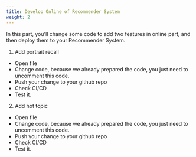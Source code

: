 ```yaml
---
title: Develop Online of Recommender System
weight: 2
---
```


In this part, you'll change some code to add two features in online part, and then deploy them to your Recommender System.

1. Add portrait recall
- Open file
- Change code, because we already prepared the code, you just need to uncomment this code.
- Push your change to your github repo
- Check CI/CD
- Test it.

2. Add hot topic
- Open file
- Change code, because we already prepared the code, you just need to uncomment this code.
- Push your change to your github repo
- Check CI/CD
- Test it.